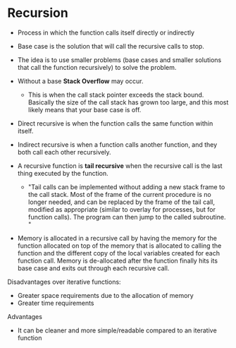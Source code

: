 # Recursion
+ Process in which the function calls itself directly or indirectly
+ Base case is the solution that will call the recursive calls to stop.
+ The idea is to use smaller problems (base cases and smaller solutions that call the function recursively) to solve the problem.
+ Without a base **Stack Overflow** may occur.
  + This is when the call stack pointer exceeds the stack bound. Basically the size of the call stack has grown too large, and this most likely means that your base case is off.
+ Direct recursive is when the function calls the same function within itself.
+ Indirect recursive is when a function calls another function, and they both call each other recursively.
+ A recursive function is **tail recursive** when the recursive call is the last thing executed by the function.
  + "Tail calls can be implemented without adding a new stack frame to the call stack. Most of the frame of the current procedure is no longer needed, and can be replaced by the frame of the tail call, modified as appropriate (similar to overlay for processes, but for function calls). The program can then jump to the called subroutine. "
  
+ Memory is allocated in a recursive call by having the memory for the function allocated on top of the memory that is allocated to calling the function and the different copy of the local variables created for each function call. Memory is de-allocated after the function finally hits its base case and exits out through each recursive call.

Disadvantages over iterative functions:
+ Greater space requirements due to the allocation of memory
+ Greater time requirements

Advantages
+ It can be cleaner and more simple/readable compared to an iterative function